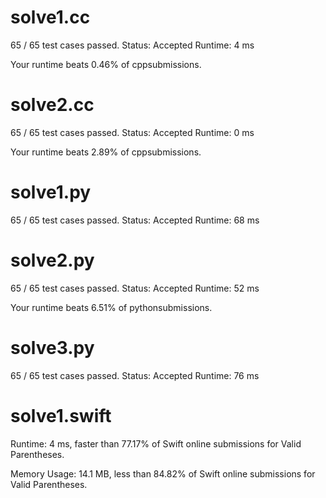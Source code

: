 # solve1.cc

65 / 65 test cases passed.
Status: Accepted
Runtime: 4 ms

Your runtime beats 0.46% of cppsubmissions.


# solve2.cc

65 / 65 test cases passed.
Status: Accepted
Runtime: 0 ms

Your runtime beats 2.89% of cppsubmissions.


# solve1.py

65 / 65 test cases passed.
Status: Accepted
Runtime: 68 ms



# solve2.py

65 / 65 test cases passed.
Status: Accepted
Runtime: 52 ms

Your runtime beats 6.51% of pythonsubmissions.

# solve3.py


65 / 65 test cases passed.
Status: Accepted
Runtime: 76 ms


# solve1.swift

Runtime: 4 ms, faster than 77.17% of Swift online submissions for Valid Parentheses.

Memory Usage: 14.1 MB, less than 84.82% of Swift online submissions for Valid Parentheses.
